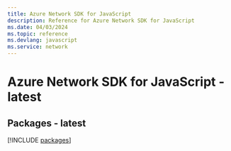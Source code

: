 ```yaml
---
title: Azure Network SDK for JavaScript
description: Reference for Azure Network SDK for JavaScript
ms.date: 04/03/2024
ms.topic: reference
ms.devlang: javascript
ms.service: network
---
```

# Azure Network SDK for JavaScript - latest
## Packages - latest
[!INCLUDE [packages](network-index.md)]